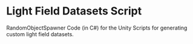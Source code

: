 # Light Field Datasets Script
RandomObjectSpawner
Code (in C#) for the Unity Scripts for generating custom light field datasets.
